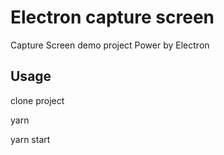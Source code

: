# Electron capture screen

Capture Screen demo project Power by Electron

## Usage

clone project

yarn

yarn start
